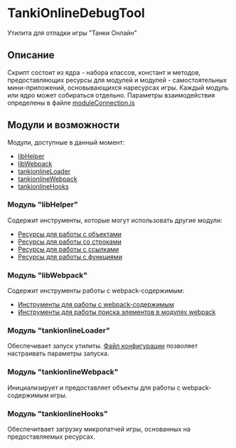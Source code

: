 # TankiOnlineDebugTool

Утилита для отладки игры "Танки Онлайн"

## Описание

Скрипт состоит из ядра - набора классов, констант и методов, предоставляющих ресурсы для модулей и модулей - самостоятельных мини-приложений, основывающихся наресурсах игры.
Каждый модуль или ядро может собираться отдельно.
Параметры взаимодействия определены в файле [moduleConnection.js](./config/moduleConnection.js)

## Модули и возможности

Модули, доступные в данный момент:

* [libHelper](#модуль-libhelper)
* [libWebpack](#модуль-libwebpack)
* [tankionlineLoader](#модуль-tankionlineloader)
* [tankionlineWebpack](#модуль-tankionlinewebpack)
* [tankionlineHooks](#модуль-tankionlinehooks)

### Модуль "libHelper"

Cодержит инструменты, которые могут использовать другие модули:

* [Ресурсы для работы с объектами](./src/modules/libHelper/units/objectHelper.js)
* [Ресурсы для работы со строками](./src/modules/libHelper/units/stringHelper.js)
* [Ресурсы для работы с ссылками](./src/modules/libHelper/units/linkHelper.js)
* [Ресурсы для работы с функциями](./src/modules/libHelper/units/functionHelper.js)

### Модуль "libWebpack"

Cодержит инструменты работы с webpack-содержимым:

* [Инструменты для работы с webpack-содержимым](./src/modules/libWebpack/units/WebpackModuleManager.js)
* [Инструменты для работы поиска элементов в модулях webpack](./src/modules/libWebpack/units/AdvancedWebpackModuleManager.js)

### Модуль "tankionlineLoader"

Обеспечивает запуск утилиты. [Файл конфигурации](./src/modules/tankionlineLoader/config.js) позволяет настраивать параметры запуска.

### Модуль "tankionlineWebpack"

Инициализирует и предоставляет объекты для работы с webpack-содержимым игры.

### Модуль "tankionlineHooks"

Обеспечитвает загрузку микропатчей игры, основанных на предоставляемых ресурсах.
